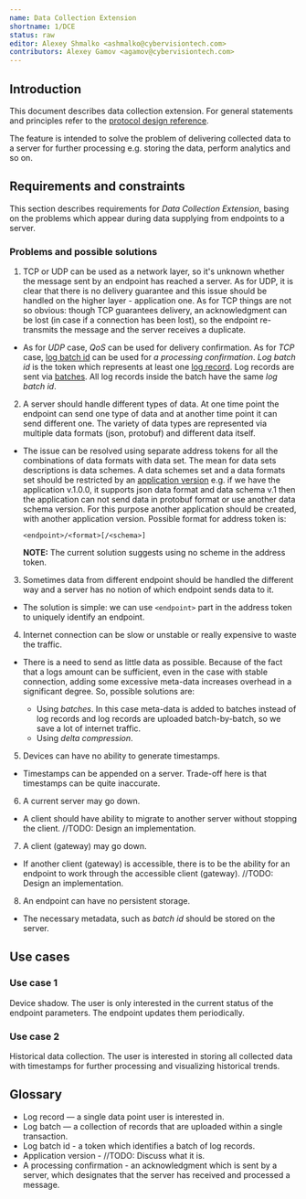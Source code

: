 ```yaml
---
name: Data Collection Extension
shortname: 1/DCE
status: raw
editor: Alexey Shmalko <ashmalko@cybervisiontech.com>
contributors: Alexey Gamov <agamov@cybervisiontech.com>
---
```


## Introduction

This document describes data collection extension. For general statements and principles refer to the [protocol design reference](/0002-kaa-protocol/README.md).

The feature is intended to solve the problem of delivering collected data to a server for further processing e.g. storing the data, perform analytics and so on.

## Requirements and constraints

This section describes requirements for *Data Collection Extension*, basing on the problems which appear during data supplying from endpoints to a server.

### Problems and possible solutions

1. TCP or UDP can be used as a network layer, so it's unknown whether the message sent by an endpoint has reached a server. As for UDP, it is clear that there is no delivery guarantee and this issue should be handled on the higher layer - application one. As for TCP things are not so obvious: though TCP guarantees delivery, an acknowledgment can be lost (in case if a connection has been lost), so the endpoint re-transmits the message and the server receives a duplicate.

  - As for _UDP_ case, _QoS_ can be used for delivery confirmation. As for _TCP_ case, [log batch id](#Glossary) can be used for *a processing confirmation*. *Log batch id* is the token which represents at least one [log record](#Glossary). Log records are sent via [batches](#Glossary). All log records inside the batch have the same *log batch id*.

2. A server should handle different types of data. At one time point the endpoint can send one type of data and at another time point it can send different one. The variety of data types are represented via multiple data formats (json, protobuf) and different data itself.

  - The issue can be resolved using separate address tokens for all the combinations of data formats with data set. The mean for data sets descriptions is data schemes. A data schemes set and a data formats set should be restricted by an [application version]() e.g. if we have the application v.1.0.0, it supports json data format and data schema v.1 then the application can not send data in protobuf format or use another data schema version. For this purpose another application should be created, with another application version. Possible format for address token is:

    ```
    <endpoint>/<format>[/<schema>]
    ```

    **NOTE:** The current solution suggests using no scheme in the address token.

3. Sometimes data from different endpoint should be handled the different way and a server has no notion of which endpoint sends data to it.

  - The solution is simple: we can use `<endpoint>` part in the address token to uniquely identify an endpoint.

4. Internet connection can be slow or unstable or really expensive to waste the traffic.

  - There is a need to send as little data as possible. Because of the fact that a logs amount can be sufficient, even in the case with stable connection, adding some excessive meta-data increases overhead in a significant degree. So, possible solutions are:

    - Using *batches*. In this case meta-data is added to batches instead of log records and log records are uploaded batch-by-batch, so we save a lot of internet traffic.
    - Using *delta compression*.

5. Devices can have no ability to generate timestamps.

  - Timestamps can be appended on a server. Trade-off here is that timestamps can be quite inaccurate.

6. A current server may go down.

  - A client should have ability to migrate to another server without stopping the client. //TODO: Design an implementation.

7. A client (gateway) may go down.

  - If another client (gateway) is accessible, there is to be the ability for an endpoint to work through the accessible client (gateway). //TODO: Design an implementation.

8. An endpoint can have no persistent storage.

  - The necessary metadata, such as *batch id* should be stored on the server.

## Use cases

### Use case 1
Device shadow. The user is only interested in the current status of the endpoint parameters. The endpoint updates them periodically.

### Use case 2
Historical data collection. The user is interested in storing all collected data with timestamps for further processing and visualizing historical trends.

## Glossary

- Log record — a single data point user is interested in.
- Log batch — a collection of records that are uploaded within a single transaction.
- Log batch id - a token which identifies a batch of log records.
- Application version - //TODO: Discuss what it is.
- A processing confirmation - an acknowledgment which is sent by a server, which designates that the server has received and processed a message.

